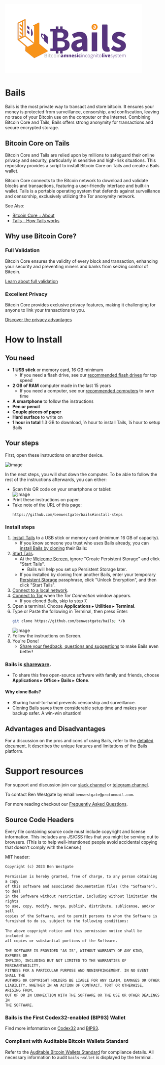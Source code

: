 # ![image](https://github.com/BenWestgate/Bails/raw/master/docs/banner2.png)

# Bails

Bails is the most private way to transact and store bitcoin. It ensures your money is protected from surveillance, censorship, and confiscation, leaving no trace of your Bitcoin use on the computer or the Internet. Combining Bitcoin Core and Tails, Bails offers strong anonymity for transactions and secure encrypted storage.

## Bitcoin Core on Tails

Bitcoin Core and Tails are relied upon by millions to safeguard their online privacy and security, particularly in sensitive and high-risk situations. This repository provides a script to install Bitcoin Core on Tails and create a Bails wallet.

Bitcoin Core connects to the Bitcoin network to download and validate blocks and transactions, featuring a user-friendly interface and built-in wallet. Tails is a portable operating system that defends against surveillance and censorship, exclusively utilizing the Tor anonymity network.

See Also:
- [Bitcoin Core :: About](https://bitcoincore.org/en/about/)
- [Tails - How Tails works](https://tails.net/about/index.en.html)

## Why use Bitcoin Core?

### Full Validation

Bitcoin Core ensures the validity of every block and transaction, enhancing your security and preventing miners and banks from seizing control of Bitcoin.

[Learn about full validation](https://bitcoin.org/en/bitcoin-core/features/validation)

### Excellent Privacy

Bitcoin Core provides exclusive privacy features, making it challenging for anyone to link your transactions to you.

[Discover the privacy advantages](https://bitcoin.org/en/bitcoin-core/features/privacy)

# How to Install

## You need
- **1 USB stick** or memory card, 16 GB minimum
    - If you need a flash drive, see our [recommended flash drives](https://github.com/BenWestgate/Bails/blob/master/FAQ.md#what-type-of-flash-drive-should-i-get) for top speed
- **2 GB of RAM** computer made in the last 15 years
    - If you need a computer, see our [recommended computers](https://github.com/BenWestgate/Bails/blob/master/FAQ.md#i-dont-have-a-computer-what-type-should-i-get) to save time
- **A smartphone** to follow the instructions
- **Pen or pencil**
- **Couple pieces of paper**
- **Hard surface** to write on
- **1 hour in total** 1.3 GB to download, ½ hour to install Tails, ¼ hour to setup Bails

## Your steps

First, open these instructions on another device. 

![image](https://user-images.githubusercontent.com/73506583/203773811-b157925d-404f-4b91-bd86-6d2e6b454a59.png)

In the next steps, you will shut down the computer. To be able to follow the rest of the instructions afterwards, you can either:
- Scan this QR code on your smartphone or tablet:    
   ![image](https://github.com/BenWestgate/Bails/assets/73506583/72496200-fa4f-4ce3-94de-06cc88296e73)
- Print these instructions on paper.
- Take note of the URL of this page:
   ```
   https://github.com/benwestgate/bails#install-steps
   ```

### Install steps

1. [Install Tails](https://tails.net/install/index.en.html) to a USB stick or memory card (minimum 16 GB of capacity).
   - If you know someone you trust who uses Bails already, you can [install Bails by cloning](https://github.com/BenWestgate/Bails/tree/master#bails-is-shareware) their Bails:
1. [Start Tails](https://tails.net/doc/first_steps/start/index.en.html).
   - At the [Welcome Screen](https://tails.net/doc/first_steps/welcome_screen/index.en.html), ignore "Create Persistent Storage" and click "Start Tails".
     - Bails will help you set up Persistent Storage later.
   - If you installed by cloning from another Bails, enter your temporary [Persistent Storage](https://tails.net/doc/first_steps/welcome_screen/index.en.html#index3h1) passphrase, click "Unlock Encryption", and then click "Start Tails".
1. [Connect to a local network](https://tails.net/doc/anonymous_internet/networkmanager/index.en.html#index1h1).
1. [Connect to Tor](https://tails.net/doc/anonymous_internet/tor/index.en.html) when the _Tor Connection_ window appears.
   - If you cloned Bails, skip to step 7.
1. Open a terminal. Choose **Applications** ▸ **Utilities** ▸ **Terminal**.
1.  Type or Paste the following in Terminal, then press Enter:
    ```bash
    git clone https://github.com/benwestgate/bails; */b
    ```
    ![image](https://github.com/BenWestgate/Bails/assets/73506583/0522b2fe-5f7e-4548-a74e-e78ce6c52c53)
1. Follow the instructions on Screen.
1. You're Done!
   - [Share your feedback, questions and suggestions](https://github.com/BenWestgate/Bails/issues/new) to make Bails even better!
   
### Bails is [shareware](https://en.wikipedia.org/wiki/Samizdat).

- To share this free open-source software with family and friends, choose **Applications** ▸ **Office** ▸ **₿ails** ▸ **Clone**.

#### Why clone Bails?

- Sharing hand-to-hand prevents censorship and surveillance.
- Cloning Bails saves them considerable setup time and makes your backup safer. A win-win situation!

## Advantages and Disadvantages

For a discussion on the pros and cons of using Bails, refer to the [detailed document](Advantages_and_Disadvantages.md). It describes the unique features and limitations of the Bails platform.

# Support resources

For support and discussion join our [slack channel](https://join.slack.com/t/bitcoin-core-on-tails/shared_invite/zt-1zkivlojk-boiVT8gtM~kSzdBLqZrhRA) or [telegram channel](https://t.me/bails_support).

To contact Ben Westgate by email `benwestgate@protonmail.com`.

For more reading checkout our [Frequently Asked Questions](FAQ.md).

## Source Code Headers

Every file containing source code must include copyright and license
information. This includes any JS/CSS files that you might be serving out to
browsers. (This is to help well-intentioned people avoid accidental copying that
doesn't comply with the license.)

MIT header:

    Copyright (c) 2023 Ben Westgate
    
    Permission is hereby granted, free of charge, to any person obtaining a copy
    of this software and associated documentation files (the "Software"), to deal
    in the Software without restriction, including without limitation the rights
    to use, copy, modify, merge, publish, distribute, sublicense, and/or sell
    copies of the Software, and to permit persons to whom the Software is
    furnished to do so, subject to the following conditions:
    
    The above copyright notice and this permission notice shall be included in
    all copies or substantial portions of the Software.
    
    THE SOFTWARE IS PROVIDED "AS IS", WITHOUT WARRANTY OF ANY KIND, EXPRESS OR
    IMPLIED, INCLUDING BUT NOT LIMITED TO THE WARRANTIES OF MERCHANTABILITY,
    FITNESS FOR A PARTICULAR PURPOSE AND NONINFRINGEMENT. IN NO EVENT SHALL THE
    AUTHORS OR COPYRIGHT HOLDERS BE LIABLE FOR ANY CLAIM, DAMAGES OR OTHER
    LIABILITY, WHETHER IN AN ACTION OF CONTRACT, TORT OR OTHERWISE, ARISING FROM,
    OUT OF OR IN CONNECTION WITH THE SOFTWARE OR THE USE OR OTHER DEALINGS IN
    THE SOFTWARE.



### Bails is the First Codex32-enabled (BIP93) Wallet

Find more information on [Codex32](https://secretcodex32.com/index.html) and [BIP93](https://github.com/bitcoin/bips/blob/master/bip-0093.mediawiki).

### Compliant with Auditable Bitcoin Wallets Standard

Refer to the [Auditable Bitcoin Wallets Standard](https://github.com/oleganza/bitcoin-papers/blob/master/AuditableBitcoinWallets.md) for compliance details. All necessary information to audit `bails-wallet` is displayed by the terminal.
